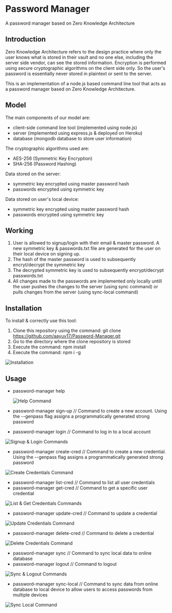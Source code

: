 # Password Manager

A password manager based on Zero Knowledge Architecture

## Introduction

Zero Knowledge Architecture refers to the design practice where only the user knows what is stored in their vault and no one else, including the server side vendor, can see the stored information. Encryption is performed using secure cryptographic algorithms on the client side only. So the user's password is essentially never stored in plaintext or sent to the server.

This is an implementation of a node.js based command line tool that acts as a password manager based on Zero Knowledge Architecture.

## Model

The main components of our model are:

- client-side command line tool (implemented using node.js)
- server (implemented using express.js & deployed on Heroku)
- database (mongodb database to store user information)

The cryptographic algorithms used are:

- AES-256 (Symmetric Key Encryption)
- SHA-256 (Password Hashing)

Data stored on the server:

- symmetric key encrypted using master password hash
- passwords encrypted using symmetric key

Data stored on user's local device:

- symmetric key encrypted using master password hash
- passwords encrypted using symmetric key

## Working

1. User is allowed to signup/login with their email & master password. A new symmetric key & passwords.txt file are generated for the user on their local device on signing up.
2. The hash of the master password is used to subsequently encryt/decrypt the symmetric key
3. The decrypted symmetric key is used to subsequently encrypt/decrypt passwords.txt
4. All changes made to the passwords are implemented only locally untill the user pushes the changes to the server (using sync command) or pulls changes from the server (using sync-local command)

## Installation

To install & correctly use this tool:

1. Clone this repository using the command: git clone https://github.com/aayuv17/Password-Manager.git
2. Go to the directory where the clone repository is stored
3. Execute the command: npm install
4. Execute the command: npm i -g

![Installation](./images/installation.png)

## Usage

- password-manager help

  ![Help Command](./images/help.png)

- password-manager sign-up // Command to create a new account. Using the --genpass flag assigns a programmatically generated strong password
- password-manager login // Command to log in to a local account

![Signup & Login Commands](./images/signupandlogin.png)

- password-manager create-cred // Command to create a new credential. Using the --genpass flag assigns a programmatically generated strong password

![Create Credentials Command](./images/createcred.png)

- password-manager list-cred // Command to list all user credentials
- password-manager get-cred // Command to get a specific user credential

![List & Get Credentials Commands](./images/listandgetcred.png)

- password-manager update-cred // Command to update a credential

![Update Credentials Command](./images/updatecred.png)

- password-manager delete-cred // Command to delete a credential

![Delete Credentials Command](./images/deletecred.png)

- password-manager sync // Command to sync local data to online database
- password-manager logout // Command to logout

![Sync & Logout Commands](./images/syncandlogout.png)

- password-manager sync-local // Command to sync data from online database to local device to allow users to access passwords from multiple devices

![Sync Local Command](./images/synclocal.png)
